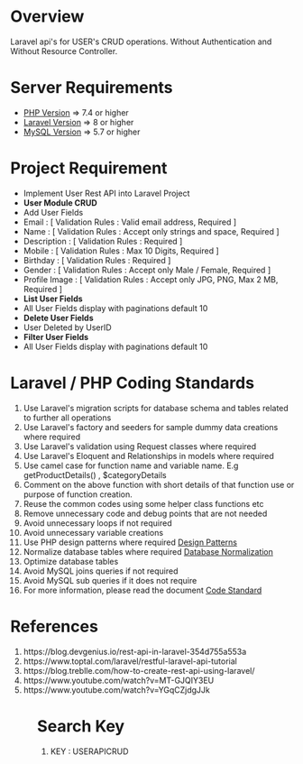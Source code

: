 # Overview
Laravel api's for USER's CRUD operations. Without Authentication and Without Resource Controller.

Server Requirements
=====================================
<ul>
  <li><a href="https://www.php.net/" target="_blank">PHP Version</a> => 7.4 or higher</li>
  <li><a href="https://laravel.com/docs/master" target="_blank">Laravel Version</a> => 8 or higher</li>
  <li><a href="https://www.mysql.com/" target="_blank">MySQL Version</a> => 5.7 or higher</li>
</ul>

# Project Requirement
<ul>
  <li>Implement User Rest API into Laravel Project </li>  
  <li><b>User Module CRUD</b></li>
  <li>Add User Fields</li>
  <li>Email : [ Validation Rules : Valid email address, Required ] </li>
  <li>Name : [ Validation Rules : Accept only strings and space, Required ] </li>
  <li>Description : [ Validation Rules : Required ] </li>
  <li>Mobile : [ Validation Rules : Max 10 Digits, Required ] </li>
  <li>Birthday : [ Validation Rules : Required ] </li>
  <li>Gender : [ Validation Rules : Accept only Male / Female, Required ] </li>
  <li>Profile Image : [ Validation Rules : Accept only JPG, PNG, Max 2 MB, Required ] </li>
  <li><b>List User Fields</b></li>
  <li>All User Fields display with paginations default 10</li>
  <li><b>Delete User Fields</b></li>
  <li>User Deleted by UserID</li>
  <li><b>Filter User Fields</b></li>
  <li>All User Fields display with paginations default 10</li>
</ul>

# Laravel / PHP Coding Standards
<ol>
 <li>Use Laravel's migration scripts for database schema and tables related to further all operations</li>
 <li>Use Laravel's factory and seeders for sample dummy data creations where required</li>
 <li>Use Laravel's validation using Request classes where required</li>
 <li>Use Laravel's Eloquent and Relationships in models where required</li>
 <li>Use camel case for function name and variable name. E.g getProductDetails() , $categoryDetails </li>
 <li>Comment on the above function with short details of that function use or purpose of function creation. </li>
 <li>Reuse the common codes using some helper class functions etc</li>
 <li>Remove unnecessary code and debug points that are not needed</li>
 <li>Avoid unnecessary loops if not required</li>
 <li>Avoid unnecessary variable creations</li>
 <li>Use PHP design patterns where required <a href="https://refactoring.guru/design-patterns/php" target="_blank">Design Patterns</a></li>    <li>Normalize database tables where required <a href="https://www.guru99.com/database-normalization.html" target="_blank">Database Normalization</a></li>
 <li>Optimize database tables</li>
 <li>Avoid MySQL joins queries if not required</li>
 <li>Avoid MySQL sub queries if it does not require</li>
 <li>For more information, please read the document <a href="https://drive.google.com/drive/folders/1_nxEPw01QnVkVQfZ2WtXyeX7NcQ6ENdh" target='_blank'>Code Standard</a>
</ol>

# References
<ol>
 <li>https://blog.devgenius.io/rest-api-in-laravel-354d755a553a</li>
 <li>https://www.toptal.com/laravel/restful-laravel-api-tutorial</li>
 <li>https://blog.treblle.com/how-to-create-rest-api-using-laravel/</li>
 <li>https://www.youtube.com/watch?v=MT-GJQIY3EU</li>
 <li>https://www.youtube.com/watch?v=YGqCZjdgJJk</li>
<ol> 

# Search Key
<ol>
  <li>KEY : USERAPICRUD</li>
</ol>